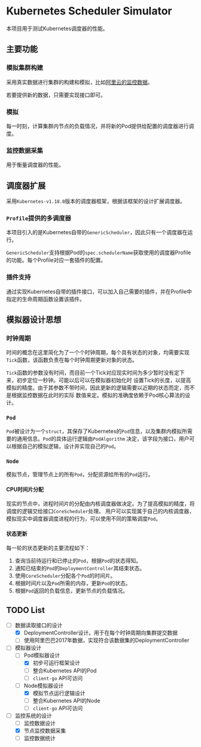 # Kubernetes Scheduler Simulator

本项目用于测试Kubernetes调度器的性能。

## 主要功能

### 模拟集群构建

采用真实数据进行集群的构建和模拟，比如[阿里云的监控数据](https://github.com/alibaba/clusterdata)。

若要提供新的数据，只需要实现接口即可。

### 模拟

每一时刻，计算集群内节点的负载情况，并将新的Pod提供给配置的调度器进行调度。

### 监控数据采集

用于衡量调度器的性能。

## 调度器扩展

采用`Kubernetes-v1.18.0`版本的调度器框架，根据该框架的设计扩展调度器。

### `Profile`提供的多调度器

本项目引入的是Kubernetes自带的`GenericScheduler`，因此只有一个调度器在运行。

`GenericScheduler`支持根据Pod的`spec.schedulerName`获取使用的调度器Profile的功能。每个Profile对应一套插件的配置。

### 插件支持

通过实现Kubernetes自带的插件接口，可以加入自己需要的插件，并在Profile中指定的生命周期函数设置该插件。

## 模拟器设计思想

### 时钟周期

时间的概念在这里简化为了一个个时钟周期，每个具有状态的对象，均需要实现`Tick`函数，该函数负责在每个时钟周期更新对象的状态。

`Tick`函数的参数没有时间，而目前一个Tick对应现实时间为多少暂时没有定下来，初步定位一秒钟。可能以后可以在模拟器初始化时
设置Tick的长度，以提高模拟的精度。由于其参数不带时间，因此更新的逻辑需要以近期的状态而定，而不是根据监控数据在此时的实际
数值来定。模拟的准确度依赖于Pod核心算法的设计。

### `Pod`

`Pod`被设计为一个`struct`，其保存了Kubernetes的`Pod`信息，以及集群内模拟所需要的通用信息。`Pod`的具体运行逻辑由`PodAlgorithm`
决定，该字段为接口，用户可以根据自己的模拟逻辑，设计并实现自己的`Pod`。

### `Node`

模拟节点，管理节点上的所有`Pod`，分配资源给所有的`Pod`运行。

#### CPU时间片分配

现实的节点中，进程时间片的分配由内核调度器做决定。为了提高模拟的精度，将调度的逻辑交给接口`CoreScheduler`处理。
用户可以实现属于自己的内核调度器，模拟现实中调度器调度进程的行为，可以使用不同的策略调度`Pod`。

#### 状态更新

每一轮的状态更新的主要流程如下：

1. 查询当前待运行和已停止的`Pod`，根据`Pod`的状态得知。
2. 通知已结束的`Pod`的`DeploymentController`其结束状态。
3. 使用`CoreScheduler`分配各个`Pod`的时间片。
4. 根据时间片以及`Pod`所需的内存，更新`Pod`的状态。
5. 根据`Pod`返回的负载信息，更新节点的负载情况。

## TODO List

- [ ] 数据读取接口的设计
  - [x] DeploymentController设计。用于在每个时钟周期向集群提交数据
  - [ ] 使用阿里巴巴2017年数据，实现符合该数据集的DeploymentController
- [ ] 模拟器设计
  - [ ] Pod模拟器设计
    - [x] 初步可运行框架设计
    - [ ] 整合Kubernetes API的Pod
    - [ ] `client-go` API可访问
  - [ ] Node模拟器设计
    - [x] 模拟节点运行逻辑设计
    - [ ] 整合Kubernetes API的Node
    - [ ] `client-go` API可访问
- [ ] 监控系统的设计
  - [ ] 监控数据设计
  - [x] 节点监控数据采集
  - [ ] 监控数据统计